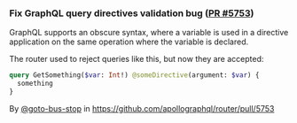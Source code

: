 ### Fix GraphQL query directives validation bug ([PR #5753](https://github.com/apollographql/router/pull/5753))

GraphQL supports an obscure syntax, where a variable is used in a directive application on the same operation where the variable is declared.

The router used to reject queries like this, but now they are accepted:

```graphql
query GetSomething($var: Int!) @someDirective(argument: $var) {
  something
}
```

By [@goto-bus-stop](https://github.com/goto-bus-stop) in https://github.com/apollographql/router/pull/5753
